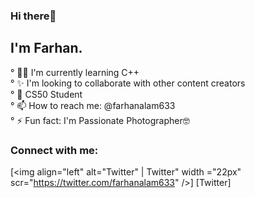 ### Hi there👋

## I'm Farhan.


° 👨‍🏫 I'm currently learning C++  
° ✨ I'm looking to collaborate with other content creators   
° 🎒 CS50 Student    
° 📫 How to reach me: @farhanalam633               
° ⚡ Fun fact: I'm Passionate Photographer🤓
  
  
### Connect with me:

[<img align="left" alt="Twitter" | Twitter" width ="22px" scr="https://twitter.com/farhanalam633" />] [Twitter]

